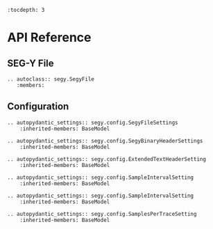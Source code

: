 ```{eval-rst}
:tocdepth: 3
```

# API Reference

## SEG-Y File

```{eval-rst}
.. autoclass:: segy.SegyFile
   :members:
```

## Configuration

```{eval-rst}
.. autopydantic_settings:: segy.config.SegyFileSettings
    :inherited-members: BaseModel
```

```{eval-rst}
.. autopydantic_settings:: segy.config.SegyBinaryHeaderSettings
    :inherited-members: BaseModel
```

```{eval-rst}
.. autopydantic_settings:: segy.config.ExtendedTextHeaderSetting
    :inherited-members: BaseModel
```

```{eval-rst}
.. autopydantic_settings:: segy.config.SampleIntervalSetting
    :inherited-members: BaseModel
```

```{eval-rst}
.. autopydantic_settings:: segy.config.SampleIntervalSetting
    :inherited-members: BaseModel
```

```{eval-rst}
.. autopydantic_settings:: segy.config.SamplesPerTraceSetting
    :inherited-members: BaseModel
```
